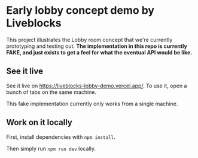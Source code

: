 # Early lobby concept demo by Liveblocks

This project illustrates the Lobby room concept that we're currently prototyping and
testing out. **The implementation in this repo is currently FAKE, and just exists to get a
feel for what the eventual API would be like.**

## See it live

See it live on https://liveblocks-lobby-demo.vercel.app/. To use it, open a bunch of tabs
on the same machine.

This fake implementation currently only works from a single machine.

## Work on it locally

First, install dependencies with `npm install`.

Then simply run `npm run dev` locally.
